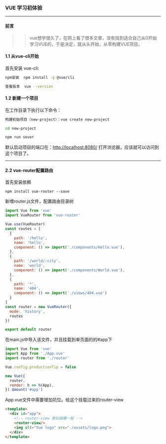 ###  VUE 学习初体验
***
####  前言
>> vue想学很久了，在网上看了很多文章，没有找到适合自己从0开始学习VUE的，于是决定，就从头开始，从零构建VUE项目。

#### 1.1 从vue-cli开始
首先安装 vue-cli:

```Bash
npm安装  npm install -g @vue/cli     

查看版本  vue --version 
```
#### 1.2 新建一个项目

在工作目录下执行以下命令：

```Bash
构建初始项目（new-project）：vue create new-project

cd new-project

npm run sever
```

默认启动项目的端口在：[http://localhost:8080/](http://localhost:8080/)
打开浏览器，应该就可以访问到这个项目了。

***

####  2.2 vue-router配置路由
首先安装依赖

```
npm install vue-router --save

```

新增router.js文件，配置路由目录树

```javascript
import Vue from 'vue'
import VueRouter from 'vue-router'

Vue.use(VueRouter)
const routes = [
  {
    path: '/hello',
    name: 'hello',
    component: () => import('./components/Hello.vue'),
  },
  {
    path: '/world/:city',
    name: 'world',
    component: () => import('./components/World.vue'),
  },
  {
    path: '*',
    name: '404',
    component: () => import('./views/404.vue')
  }
]
const router = new VueRouter({
  mode: 'history',
  routes
})

export default router

```


在main.js中导入该文件，并且挂载到单页面的的#app下

```javascript
import Vue from 'vue'
import App from './App.vue'
import router from './router'

Vue.config.productionTip = false

new Vue({
  router,
  render: h => h(App),
}).$mount('#app')

```

App.vue文件中需要增加坑位。给这个挂载过来的router-view

```Html
<template>
  <div id="app">
    <!-- router-view 类似插槽一般 -->
    <router-view/>
    <img alt="Vue logo" src="./assets/logo.png">
  </div>
</template>
```


